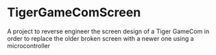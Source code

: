 # TigerGameComScreen
A project to reverse engineer the screen design of a Tiger GameCom in order to replace the older broken screen with a newer one using a microcontroller
